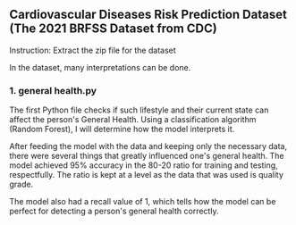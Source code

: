 ## Cardiovascular Diseases Risk Prediction Dataset (The 2021 BRFSS Dataset from CDC)
Instruction: Extract the zip file for the dataset

In the dataset, many interpretations can be done. 

### 1. general health.py
The first Python file checks if such lifestyle and their current state can affect the person's General Health.
Using a classification algorithm (Random Forest), I will determine how the model interprets it.

After feeding the model with the data and keeping only the necessary data, there were several things that greatly influenced one's general health.
The model achieved 95% accuracy in the 80-20 ratio for training and testing, respectfully. The ratio is kept at a level as the data that was used is quality grade.

The model also had a recall value of 1, which tells how the model can be perfect for detecting a person's general health correctly. 
